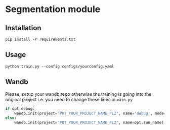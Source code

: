 # Segmentation module

## Installation

` pip install -r requirements.txt `


## Usage

` python train.py --config configs/yourconfig.yaml `


## Wandb

Please, setup your wandb repo otherwise the training is going into the original project i.e. you need to change these lines in `main.py`

```python
if opt.debug:
    wandb.init(project="PUT_YOUR_PROJECT_NAME_PLZ", name='debug', mode='disabled')
else:
    wandb.init(project="PUT_YOUR_PROJECT_NAME_PLZ", name=opt.run_name)
```


